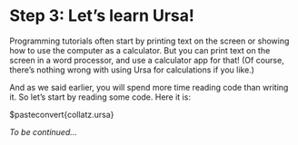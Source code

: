 # Step 3: Let’s learn Ursa!

Programming tutorials often start by printing text on the screen or showing how to use the computer as a calculator. But you can print text on the screen in a word processor, and use a calculator app for that! (Of course, there’s nothing wrong with using Ursa for calculations if you like.)

And as we said earlier, you will spend more time reading code than writing it. So let’s start by reading some code. Here it is:

$pasteconvert{collatz.ursa}

*To be continued…*